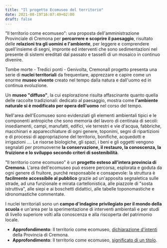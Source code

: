 ```yaml
---
title: "Il progetto Ecomuseo del territorio"
date: 2021-08-19T16:07:49+02:00
draft: false
---
```


"Il territorio come ecomuseo": una proposta dell'amministrazione Provinciale di Cremona per **percorrere e scoprire il paesaggio**, risultato delle **relazioni tra gli uomini e l'ambiente**, per leggere e comprendere quell'insieme di segni, impronte ed interventi che sono sedimentazioni nel presente di sistemi ereditati dal passato e tasselli di un mosaico in continuo divenire.

Tombe morte - Tredici ponti - Genivolta, CremonaIl progetto presenta una serie di **nuclei territoriali** da frequentare, apprezzare e capire come un enorme **museo vivente** creato nel tempo dalla natura e dall'uomo ed in continua evoluzione.

Un **museo "diffuso"**, la cui esplorazione risulta affascinante quanto quella delle raccolte tradizionali: dedicato al paesaggio, mostra come **l'ambiente naturale si è modificato per opera dell'uomo** nel corso del tempo.

Nell'area dell'Ecomuseo sono evidenziati gli elementi ambientali tipici e le componenti antropiche che sono memoria del lavoro di centinaia di secoli: insediamenti, campi, manufatti, edifici, vie terrestri e vie d'acqua, fabbriche, macchinari e apparecchiature di ogni genere, toponimi, segni di ripartizioni e di processi di appropriazione del territorio, bonifiche, acquedotti e irrigazioni ....
Le risorse biologiche, gli spazi, i beni e gli oggetti vengono segnalati per promuoverne **la conservazione, il restauro, la conoscenza, la fruizione e lo sviluppo secondo criteri di sostenibilità**.

"Il territorio come ecomuseo" è un **progetto esteso all'intera provincia di Cremona**. L'area dell'ecomuseo può essere percorsa, esplorata e goduta da ogni genere di fruitore, purché responsabile e consapevole: la struttura è **facilmente accessibile al pubblico** grazie ad un'apposita segnaletica sulle strade, ad una funzionale e mirata cartellonistica, alle piazzole di "sosta istruttiva", alle siepi e ai boschetti didattici, alle tabelle toponomastiche e idronomastiche commentate.

I nuclei territoriali sono un **campo d'indagine privilegiato per il mondo della scuola** e un'area per la sperimentazione di interventi ambientali e per studi di livello superiore volti alla conoscenza e alla riscoperta del patrimonio locale.

- **Approfondimento**: Il territorio come ecomuseo, [dichiarazione d'intenti](/ecomuseo/dichiarazione) della Provincia di Cremona.
- **Approfondimento**: Il territorio come ecomuseo, [significato di un titolo](/ecomuseo/significato).
